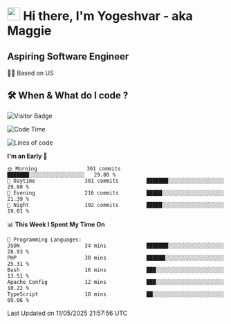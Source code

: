 <h1><img src="https://emojis.slackmojis.com/emojis/images/1531849430/4246/blob-sunglasses.gif?1531849430" width="30"/> Hi there, I'm Yogeshvar - aka Maggie</h1>

## Aspiring Software Engineer
🏂🏻  Based on US 

## 🛠 When & What do I code ?  

![Visitor Badge](https://visitor-badge.feriirawann.repl.co?username=yogeshvar&repo=yogeshvar&label=Visitors&style=plastic&color=%23457BFF&contentType=svg)

<!--START_SECTION:waka-->
![Code Time](http://img.shields.io/badge/Code%20Time-2%2C931%20hrs%2011%20mins-blue)

![Lines of code](https://img.shields.io/badge/From%20Hello%20World%20I%27ve%20Written-3.9%20million%20lines%20of%20code-blue)

**I'm an Early 🐤** 

```text
🌞 Morning                301 commits         ███████░░░░░░░░░░░░░░░░░░   29.80 % 
🌆 Daytime                301 commits         ███████░░░░░░░░░░░░░░░░░░   29.80 % 
🌃 Evening                216 commits         █████░░░░░░░░░░░░░░░░░░░░   21.39 % 
🌙 Night                  192 commits         █████░░░░░░░░░░░░░░░░░░░░   19.01 % 
```


📊 **This Week I Spent My Time On** 

```text
💬 Programming Languages: 
JSON                     34 mins             ███████░░░░░░░░░░░░░░░░░░   28.93 % 
PHP                      30 mins             ██████░░░░░░░░░░░░░░░░░░░   25.31 % 
Bash                     16 mins             ███░░░░░░░░░░░░░░░░░░░░░░   13.51 % 
Apache Config            12 mins             ███░░░░░░░░░░░░░░░░░░░░░░   10.22 % 
TypeScript               10 mins             ██░░░░░░░░░░░░░░░░░░░░░░░   09.06 % 
```


 Last Updated on 11/05/2025 21:57:56 UTC
<!--END_SECTION:waka-->
